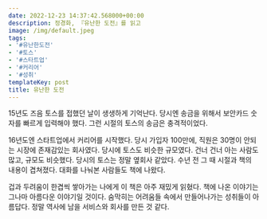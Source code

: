 ```yaml
---
date: 2022-12-23 14:37:42.568000+00:00
description: 정경화, 『유난한 도전』를 읽고
image: /img/default.jpeg
tags:
- '#유난한도전'
- '#토스'
- '#스타트업'
- '#커리어'
- '#성취'
templateKey: post
title: 유난한 도전
---
```

15년도 즈음 토스를 접했던 날이 생생하게 기억난다. 당시엔 송금을 위해서 보안카드 숫자를 빠르게 입력해야 했다. 그런 시절의 토스의 송금은 충격적이었다. 

16년도엔 스타트업에서 커리어를 시작했다. 당시 가입자 100만에, 직원은 30명이 안되는 시장에 존재감있는 회사였다. 당시에 토스도 비슷한 규모였다. 건너 건너 아는 사람도 많고, 규모도 비슷했다. 당시의 토스는 정말 옆회사 같았다. 수년 전 그 때 시절과 책의 내용이 겹쳐졌다. 대화를 나눠본 사람들도 책에 나왔다.

겁과 두려움이 한겹씩 쌓아가는 나에게 이 책은 아주 재밌게 읽혔다. 책에 나온 이야기는 그나마 아름다운 이야기일 것이다. 숨막히는 어려움들 속에서 만들어나가는 성취들이 아름답다. 정말 역사에 남을 서비스와 회사를 만든 것 같다.